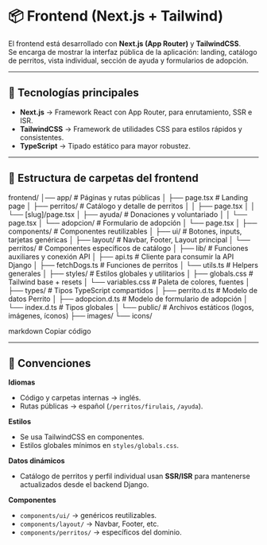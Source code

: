 # 📦 Frontend (Next.js + Tailwind)

El frontend está desarrollado con **Next.js (App Router)** y **TailwindCSS**.  
Se encarga de mostrar la interfaz pública de la aplicación: landing, catálogo de perritos, vista individual, sección de ayuda y formularios de adopción.

---

## 🚀 Tecnologías principales

- **Next.js** → Framework React con App Router, para enrutamiento, SSR e ISR.  
- **TailwindCSS** → Framework de utilidades CSS para estilos rápidos y consistentes.  
- **TypeScript** → Tipado estático para mayor robustez.  

---

## 📂 Estructura de carpetas del frontend

frontend/
│── app/ # Páginas y rutas públicas
│ ├── page.tsx # Landing page
│ ├── perritos/ # Catálogo y detalle de perritos
│ │ ├── page.tsx
│ │ └── [slug]/page.tsx
│ ├── ayuda/ # Donaciones y voluntariado
│ │ └── page.tsx
│ └── adopcion/ # Formulario de adopción
│ └── page.tsx
│
├── components/ # Componentes reutilizables
│ ├── ui/ # Botones, inputs, tarjetas genéricas
│ ├── layout/ # Navbar, Footer, Layout principal
│ └── perritos/ # Componentes específicos de catálogo
│
├── lib/ # Funciones auxiliares y conexión API
│ ├── api.ts # Cliente para consumir la API Django
│ ├── fetchDogs.ts # Funciones de perritos
│ └── utils.ts # Helpers generales
│
├── styles/ # Estilos globales y utilitarios
│ ├── globals.css # Tailwind base + resets
│ └── variables.css # Paleta de colores, fuentes
│
├── types/ # Tipos TypeScript compartidos
│ ├── perrito.d.ts # Modelo de datos Perrito
│ ├── adopcion.d.ts # Modelo de formulario de adopción
│ └── index.d.ts # Tipos globales
│
└── public/ # Archivos estáticos (logos, imágenes, íconos)
├── images/
└── icons/

markdown
Copiar código

---

## 📌 Convenciones

**Idiomas**  
- Código y carpetas internas → inglés.  
- Rutas públicas → español (`/perritos/firulais`, `/ayuda`).  

**Estilos**  
- Se usa TailwindCSS en componentes.  
- Estilos globales mínimos en `styles/globals.css`.  

**Datos dinámicos**  
- Catálogo de perritos y perfil individual usan **SSR/ISR** para mantenerse actualizados desde el backend Django.  

**Componentes**  
- `components/ui/` → genéricos reutilizables.  
- `components/layout/` → Navbar, Footer, etc.  
- `components/perritos/` → específicos del dominio.  

